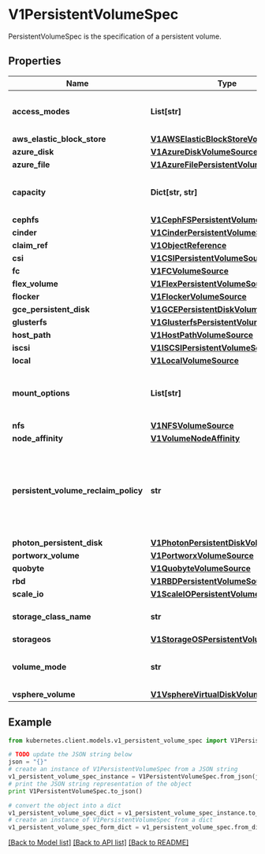 # V1PersistentVolumeSpec

PersistentVolumeSpec is the specification of a persistent volume.

## Properties
Name | Type | Description | Notes
------------ | ------------- | ------------- | -------------
**access_modes** | **List[str]** | accessModes contains all ways the volume can be mounted. More info: https://kubernetes.io/docs/concepts/storage/persistent-volumes#access-modes | [optional] 
**aws_elastic_block_store** | [**V1AWSElasticBlockStoreVolumeSource**](V1AWSElasticBlockStoreVolumeSource.md) |  | [optional] 
**azure_disk** | [**V1AzureDiskVolumeSource**](V1AzureDiskVolumeSource.md) |  | [optional] 
**azure_file** | [**V1AzureFilePersistentVolumeSource**](V1AzureFilePersistentVolumeSource.md) |  | [optional] 
**capacity** | **Dict[str, str]** | capacity is the description of the persistent volume&#39;s resources and capacity. More info: https://kubernetes.io/docs/concepts/storage/persistent-volumes#capacity | [optional] 
**cephfs** | [**V1CephFSPersistentVolumeSource**](V1CephFSPersistentVolumeSource.md) |  | [optional] 
**cinder** | [**V1CinderPersistentVolumeSource**](V1CinderPersistentVolumeSource.md) |  | [optional] 
**claim_ref** | [**V1ObjectReference**](V1ObjectReference.md) |  | [optional] 
**csi** | [**V1CSIPersistentVolumeSource**](V1CSIPersistentVolumeSource.md) |  | [optional] 
**fc** | [**V1FCVolumeSource**](V1FCVolumeSource.md) |  | [optional] 
**flex_volume** | [**V1FlexPersistentVolumeSource**](V1FlexPersistentVolumeSource.md) |  | [optional] 
**flocker** | [**V1FlockerVolumeSource**](V1FlockerVolumeSource.md) |  | [optional] 
**gce_persistent_disk** | [**V1GCEPersistentDiskVolumeSource**](V1GCEPersistentDiskVolumeSource.md) |  | [optional] 
**glusterfs** | [**V1GlusterfsPersistentVolumeSource**](V1GlusterfsPersistentVolumeSource.md) |  | [optional] 
**host_path** | [**V1HostPathVolumeSource**](V1HostPathVolumeSource.md) |  | [optional] 
**iscsi** | [**V1ISCSIPersistentVolumeSource**](V1ISCSIPersistentVolumeSource.md) |  | [optional] 
**local** | [**V1LocalVolumeSource**](V1LocalVolumeSource.md) |  | [optional] 
**mount_options** | **List[str]** | mountOptions is the list of mount options, e.g. [\&quot;ro\&quot;, \&quot;soft\&quot;]. Not validated - mount will simply fail if one is invalid. More info: https://kubernetes.io/docs/concepts/storage/persistent-volumes/#mount-options | [optional] 
**nfs** | [**V1NFSVolumeSource**](V1NFSVolumeSource.md) |  | [optional] 
**node_affinity** | [**V1VolumeNodeAffinity**](V1VolumeNodeAffinity.md) |  | [optional] 
**persistent_volume_reclaim_policy** | **str** | persistentVolumeReclaimPolicy defines what happens to a persistent volume when released from its claim. Valid options are Retain (default for manually created PersistentVolumes), Delete (default for dynamically provisioned PersistentVolumes), and Recycle (deprecated). Recycle must be supported by the volume plugin underlying this PersistentVolume. More info: https://kubernetes.io/docs/concepts/storage/persistent-volumes#reclaiming   | [optional] 
**photon_persistent_disk** | [**V1PhotonPersistentDiskVolumeSource**](V1PhotonPersistentDiskVolumeSource.md) |  | [optional] 
**portworx_volume** | [**V1PortworxVolumeSource**](V1PortworxVolumeSource.md) |  | [optional] 
**quobyte** | [**V1QuobyteVolumeSource**](V1QuobyteVolumeSource.md) |  | [optional] 
**rbd** | [**V1RBDPersistentVolumeSource**](V1RBDPersistentVolumeSource.md) |  | [optional] 
**scale_io** | [**V1ScaleIOPersistentVolumeSource**](V1ScaleIOPersistentVolumeSource.md) |  | [optional] 
**storage_class_name** | **str** | storageClassName is the name of StorageClass to which this persistent volume belongs. Empty value means that this volume does not belong to any StorageClass. | [optional] 
**storageos** | [**V1StorageOSPersistentVolumeSource**](V1StorageOSPersistentVolumeSource.md) |  | [optional] 
**volume_mode** | **str** | volumeMode defines if a volume is intended to be used with a formatted filesystem or to remain in raw block state. Value of Filesystem is implied when not included in spec. | [optional] 
**vsphere_volume** | [**V1VsphereVirtualDiskVolumeSource**](V1VsphereVirtualDiskVolumeSource.md) |  | [optional] 

## Example

```python
from kubernetes.client.models.v1_persistent_volume_spec import V1PersistentVolumeSpec

# TODO update the JSON string below
json = "{}"
# create an instance of V1PersistentVolumeSpec from a JSON string
v1_persistent_volume_spec_instance = V1PersistentVolumeSpec.from_json(json)
# print the JSON string representation of the object
print V1PersistentVolumeSpec.to_json()

# convert the object into a dict
v1_persistent_volume_spec_dict = v1_persistent_volume_spec_instance.to_dict()
# create an instance of V1PersistentVolumeSpec from a dict
v1_persistent_volume_spec_form_dict = v1_persistent_volume_spec.from_dict(v1_persistent_volume_spec_dict)
```
[[Back to Model list]](../README.md#documentation-for-models) [[Back to API list]](../README.md#documentation-for-api-endpoints) [[Back to README]](../README.md)


